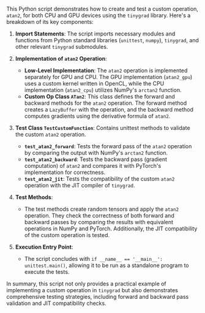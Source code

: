 This Python script demonstrates how to create and test a custom operation, `atan2`, for both CPU and GPU devices using the `tinygrad` library. Here's a breakdown of its key components:

1. **Import Statements**: The script imports necessary modules and functions from Python standard libraries (`unittest`, `numpy`), `tinygrad`, and other relevant `tinygrad` submodules.

2. **Implementation of `atan2` Operation**:
   - **Low-Level Implementation**: The `atan2` operation is implemented separately for GPU and CPU. The GPU implementation (`atan2_gpu`) uses a custom kernel written in OpenCL, while the CPU implementation (`atan2_cpu`) utilizes NumPy's `arctan2` function.
   - **Custom Op Class `ATan2`**: This class defines the forward and backward methods for the `atan2` operation. The forward method creates a `LazyBuffer` with the operation, and the backward method computes gradients using the derivative formula of `atan2`.

3. **Test Class `TestCustomFunction`**: Contains unittest methods to validate the custom `atan2` operation.
   - **`test_atan2_forward`**: Tests the forward pass of the `atan2` operation by comparing the output with NumPy's `arctan2` function.
   - **`test_atan2_backward`**: Tests the backward pass (gradient computation) of `atan2` and compares it with PyTorch's implementation for correctness.
   - **`test_atan2_jit`**: Tests the compatibility of the custom `atan2` operation with the JIT compiler of `tinygrad`.

4. **Test Methods**:
   - The test methods create random tensors and apply the `atan2` operation. They check the correctness of both forward and backward passes by comparing the results with equivalent operations in NumPy and PyTorch. Additionally, the JIT compatibility of the custom operation is tested.

5. **Execution Entry Point**:
   - The script concludes with `if __name__ == '__main__': unittest.main()`, allowing it to be run as a standalone program to execute the tests.

In summary, this script not only provides a practical example of implementing a custom operation in `tinygrad` but also demonstrates comprehensive testing strategies, including forward and backward pass validation and JIT compatibility checks.